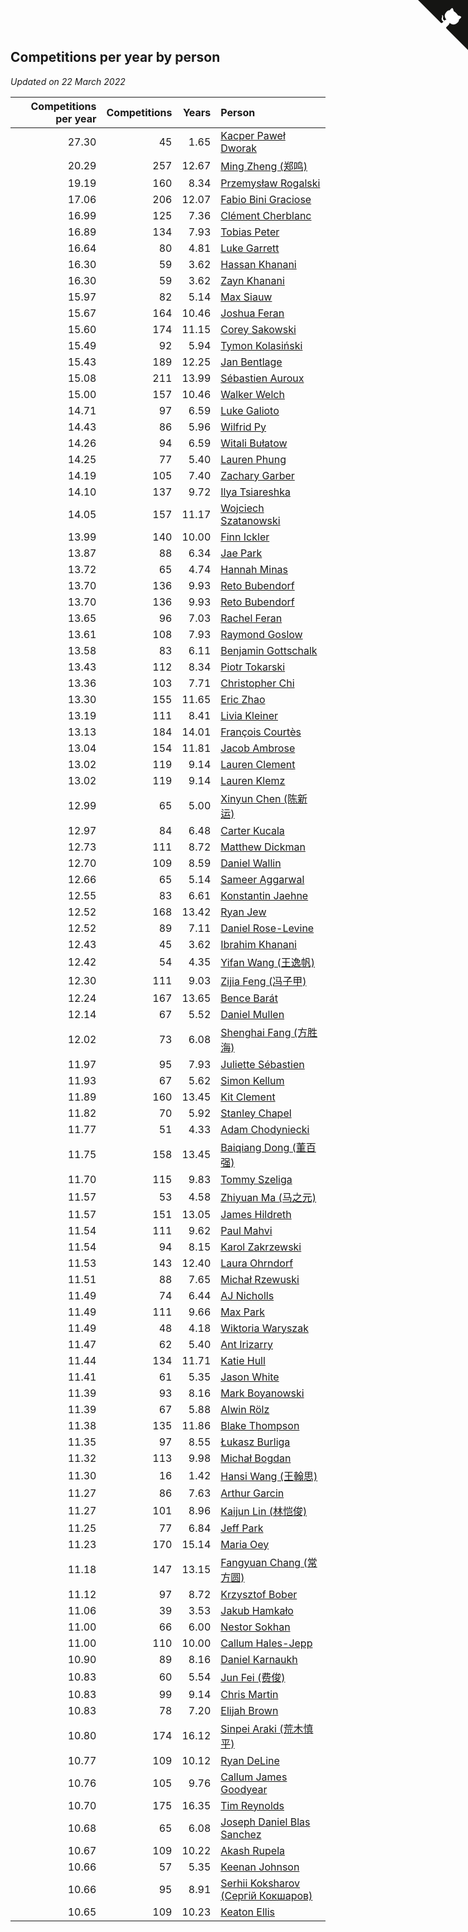## Competitions per year by person

*Updated on 22 March 2022*

| Competitions per year | Competitions | Years | Person |
| ---: | ---: | ---: | :--- |
| 27.30 | 45 | 1.65 | [Kacper Paweł Dworak](https://www.worldcubeassociation.org/persons/2020DWOR01) |
| 20.29 | 257 | 12.67 | [Ming Zheng (郑鸣)](https://www.worldcubeassociation.org/persons/2009ZHEN11) |
| 19.19 | 160 | 8.34 | [Przemysław Rogalski](https://www.worldcubeassociation.org/persons/2013ROGA02) |
| 17.06 | 206 | 12.07 | [Fabio Bini Graciose](https://www.worldcubeassociation.org/persons/2010GRAC02) |
| 16.99 | 125 | 7.36 | [Clément Cherblanc](https://www.worldcubeassociation.org/persons/2014CHER05) |
| 16.89 | 134 | 7.93 | [Tobias Peter](https://www.worldcubeassociation.org/persons/2014PETE03) |
| 16.64 | 80 | 4.81 | [Luke Garrett](https://www.worldcubeassociation.org/persons/2017GARR05) |
| 16.30 | 59 | 3.62 | [Hassan Khanani](https://www.worldcubeassociation.org/persons/2018KHAN26) |
| 16.30 | 59 | 3.62 | [Zayn Khanani](https://www.worldcubeassociation.org/persons/2018KHAN28) |
| 15.97 | 82 | 5.14 | [Max Siauw](https://www.worldcubeassociation.org/persons/2017SIAU02) |
| 15.67 | 164 | 10.46 | [Joshua Feran](https://www.worldcubeassociation.org/persons/2011FERA01) |
| 15.60 | 174 | 11.15 | [Corey Sakowski](https://www.worldcubeassociation.org/persons/2011SAKO01) |
| 15.49 | 92 | 5.94 | [Tymon Kolasiński](https://www.worldcubeassociation.org/persons/2016KOLA02) |
| 15.43 | 189 | 12.25 | [Jan Bentlage](https://www.worldcubeassociation.org/persons/2010BENT01) |
| 15.08 | 211 | 13.99 | [Sébastien Auroux](https://www.worldcubeassociation.org/persons/2008AURO01) |
| 15.00 | 157 | 10.46 | [Walker Welch](https://www.worldcubeassociation.org/persons/2011WELC01) |
| 14.71 | 97 | 6.59 | [Luke Galioto](https://www.worldcubeassociation.org/persons/2015GALI02) |
| 14.43 | 86 | 5.96 | [Wilfrid Py](https://www.worldcubeassociation.org/persons/2016PYWI01) |
| 14.26 | 94 | 6.59 | [Witali Bułatow](https://www.worldcubeassociation.org/persons/2015BUAT01) |
| 14.25 | 77 | 5.40 | [Lauren Phung](https://www.worldcubeassociation.org/persons/2016PHUN02) |
| 14.19 | 105 | 7.40 | [Zachary Garber](https://www.worldcubeassociation.org/persons/2014GARB01) |
| 14.10 | 137 | 9.72 | [Ilya Tsiareshka](https://www.worldcubeassociation.org/persons/2012TERE01) |
| 14.05 | 157 | 11.17 | [Wojciech Szatanowski](https://www.worldcubeassociation.org/persons/2011SZAT01) |
| 13.99 | 140 | 10.00 | [Finn Ickler](https://www.worldcubeassociation.org/persons/2012ICKL01) |
| 13.87 | 88 | 6.34 | [Jae Park](https://www.worldcubeassociation.org/persons/2015PARK24) |
| 13.72 | 65 | 4.74 | [Hannah Minas](https://www.worldcubeassociation.org/persons/2017MINA04) |
| 13.70 | 136 | 9.93 | [Reto Bubendorf](https://www.worldcubeassociation.org/persons/2012BUBE01) |
| 13.70 | 136 | 9.93 | [Reto Bubendorf](https://www.worldcubeassociation.org/persons/2012BUBE01) |
| 13.65 | 96 | 7.03 | [Rachel Feran](https://www.worldcubeassociation.org/persons/2015FERA01) |
| 13.61 | 108 | 7.93 | [Raymond Goslow](https://www.worldcubeassociation.org/persons/2014GOSL01) |
| 13.58 | 83 | 6.11 | [Benjamin Gottschalk](https://www.worldcubeassociation.org/persons/2016GOTT01) |
| 13.43 | 112 | 8.34 | [Piotr Tokarski](https://www.worldcubeassociation.org/persons/2013TOKA01) |
| 13.36 | 103 | 7.71 | [Christopher Chi](https://www.worldcubeassociation.org/persons/2014CHIC01) |
| 13.30 | 155 | 11.65 | [Eric Zhao](https://www.worldcubeassociation.org/persons/2010ZHAO19) |
| 13.19 | 111 | 8.41 | [Livia Kleiner](https://www.worldcubeassociation.org/persons/2013KLEI03) |
| 13.13 | 184 | 14.01 | [François Courtès](https://www.worldcubeassociation.org/persons/2008COUR01) |
| 13.04 | 154 | 11.81 | [Jacob Ambrose](https://www.worldcubeassociation.org/persons/2010AMBR01) |
| 13.02 | 119 | 9.14 | [Lauren Clement](https://www.worldcubeassociation.org/persons/2013KLEM01) |
| 13.02 | 119 | 9.14 | [Lauren Klemz](https://www.worldcubeassociation.org/persons/2013KLEM01) |
| 12.99 | 65 | 5.00 | [Xinyun Chen (陈新运)](https://www.worldcubeassociation.org/persons/2017CHEN36) |
| 12.97 | 84 | 6.48 | [Carter Kucala](https://www.worldcubeassociation.org/persons/2015KUCA01) |
| 12.73 | 111 | 8.72 | [Matthew Dickman](https://www.worldcubeassociation.org/persons/2013DICK01) |
| 12.70 | 109 | 8.59 | [Daniel Wallin](https://www.worldcubeassociation.org/persons/2013WALL03) |
| 12.66 | 65 | 5.14 | [Sameer Aggarwal](https://www.worldcubeassociation.org/persons/2017AGGA01) |
| 12.55 | 83 | 6.61 | [Konstantin Jaehne](https://www.worldcubeassociation.org/persons/2015JAEH01) |
| 12.52 | 168 | 13.42 | [Ryan Jew](https://www.worldcubeassociation.org/persons/2008JEWR01) |
| 12.52 | 89 | 7.11 | [Daniel Rose-Levine](https://www.worldcubeassociation.org/persons/2015ROSE01) |
| 12.43 | 45 | 3.62 | [Ibrahim Khanani](https://www.worldcubeassociation.org/persons/2018KHAN27) |
| 12.42 | 54 | 4.35 | [Yifan Wang (王逸帆)](https://www.worldcubeassociation.org/persons/2017WANY29) |
| 12.30 | 111 | 9.03 | [Zijia Feng (冯子甲)](https://www.worldcubeassociation.org/persons/2013FENG02) |
| 12.24 | 167 | 13.65 | [Bence Barát](https://www.worldcubeassociation.org/persons/2008BARA01) |
| 12.14 | 67 | 5.52 | [Daniel Mullen](https://www.worldcubeassociation.org/persons/2016MULL04) |
| 12.02 | 73 | 6.08 | [Shenghai Fang (方胜海)](https://www.worldcubeassociation.org/persons/2016FANG01) |
| 11.97 | 95 | 7.93 | [Juliette Sébastien](https://www.worldcubeassociation.org/persons/2014SEBA01) |
| 11.93 | 67 | 5.62 | [Simon Kellum](https://www.worldcubeassociation.org/persons/2016KELL12) |
| 11.89 | 160 | 13.45 | [Kit Clement](https://www.worldcubeassociation.org/persons/2008CLEM01) |
| 11.82 | 70 | 5.92 | [Stanley Chapel](https://www.worldcubeassociation.org/persons/2016CHAP04) |
| 11.77 | 51 | 4.33 | [Adam Chodyniecki](https://www.worldcubeassociation.org/persons/2017CHOD02) |
| 11.75 | 158 | 13.45 | [Baiqiang Dong (董百强)](https://www.worldcubeassociation.org/persons/2008DONG06) |
| 11.70 | 115 | 9.83 | [Tommy Szeliga](https://www.worldcubeassociation.org/persons/2012SZEL01) |
| 11.57 | 53 | 4.58 | [Zhiyuan Ma (马之元)](https://www.worldcubeassociation.org/persons/2017MAZH04) |
| 11.57 | 151 | 13.05 | [James Hildreth](https://www.worldcubeassociation.org/persons/2009HILD01) |
| 11.54 | 111 | 9.62 | [Paul Mahvi](https://www.worldcubeassociation.org/persons/2012MAHV01) |
| 11.54 | 94 | 8.15 | [Karol Zakrzewski](https://www.worldcubeassociation.org/persons/2014ZAKR01) |
| 11.53 | 143 | 12.40 | [Laura Ohrndorf](https://www.worldcubeassociation.org/persons/2009OHRN01) |
| 11.51 | 88 | 7.65 | [Michał Rzewuski](https://www.worldcubeassociation.org/persons/2014RZEW01) |
| 11.49 | 74 | 6.44 | [AJ Nicholls](https://www.worldcubeassociation.org/persons/2015NICH04) |
| 11.49 | 111 | 9.66 | [Max Park](https://www.worldcubeassociation.org/persons/2012PARK03) |
| 11.49 | 48 | 4.18 | [Wiktoria Waryszak](https://www.worldcubeassociation.org/persons/2018WARY01) |
| 11.47 | 62 | 5.40 | [Ant Irizarry](https://www.worldcubeassociation.org/persons/2016IRIZ02) |
| 11.44 | 134 | 11.71 | [Katie Hull](https://www.worldcubeassociation.org/persons/2010HULL01) |
| 11.41 | 61 | 5.35 | [Jason White](https://www.worldcubeassociation.org/persons/2016WHIT16) |
| 11.39 | 93 | 8.16 | [Mark Boyanowski](https://www.worldcubeassociation.org/persons/2014BOYA01) |
| 11.39 | 67 | 5.88 | [Alwin Rölz](https://www.worldcubeassociation.org/persons/2016ROLZ01) |
| 11.38 | 135 | 11.86 | [Blake Thompson](https://www.worldcubeassociation.org/persons/2010THOM03) |
| 11.35 | 97 | 8.55 | [Łukasz Burliga](https://www.worldcubeassociation.org/persons/2013BURL01) |
| 11.32 | 113 | 9.98 | [Michał Bogdan](https://www.worldcubeassociation.org/persons/2012BOGD01) |
| 11.30 | 16 | 1.42 | [Hansi Wang (王翰思)](https://www.worldcubeassociation.org/persons/2020WANG19) |
| 11.27 | 86 | 7.63 | [Arthur Garcin](https://www.worldcubeassociation.org/persons/2014GARC27) |
| 11.27 | 101 | 8.96 | [Kaijun Lin (林恺俊)](https://www.worldcubeassociation.org/persons/2013LINK01) |
| 11.25 | 77 | 6.84 | [Jeff Park](https://www.worldcubeassociation.org/persons/2015PARK08) |
| 11.23 | 170 | 15.14 | [Maria Oey](https://www.worldcubeassociation.org/persons/2007OEYM01) |
| 11.18 | 147 | 13.15 | [Fangyuan Chang (常方圆)](https://www.worldcubeassociation.org/persons/2009CHAN04) |
| 11.12 | 97 | 8.72 | [Krzysztof Bober](https://www.worldcubeassociation.org/persons/2013BOBE01) |
| 11.06 | 39 | 3.53 | [Jakub Hamkało](https://www.worldcubeassociation.org/persons/2018HAMK01) |
| 11.00 | 66 | 6.00 | [Nestor Sokhan](https://www.worldcubeassociation.org/persons/2016SOKH01) |
| 11.00 | 110 | 10.00 | [Callum Hales-Jepp](https://www.worldcubeassociation.org/persons/2012HALE01) |
| 10.90 | 89 | 8.16 | [Daniel Karnaukh](https://www.worldcubeassociation.org/persons/2014KARN02) |
| 10.83 | 60 | 5.54 | [Jun Fei (费俊)](https://www.worldcubeassociation.org/persons/2016FEIJ02) |
| 10.83 | 99 | 9.14 | [Chris Martin](https://www.worldcubeassociation.org/persons/2013MART03) |
| 10.83 | 78 | 7.20 | [Elijah Brown](https://www.worldcubeassociation.org/persons/2015BROW03) |
| 10.80 | 174 | 16.12 | [Sinpei Araki (荒木慎平)](https://www.worldcubeassociation.org/persons/2006ARAK01) |
| 10.77 | 109 | 10.12 | [Ryan DeLine](https://www.worldcubeassociation.org/persons/2012DELI01) |
| 10.76 | 105 | 9.76 | [Callum James Goodyear](https://www.worldcubeassociation.org/persons/2012GOOD02) |
| 10.70 | 175 | 16.35 | [Tim Reynolds](https://www.worldcubeassociation.org/persons/2005REYN01) |
| 10.68 | 65 | 6.08 | [Joseph Daniel Blas Sanchez](https://www.worldcubeassociation.org/persons/2016SANC08) |
| 10.67 | 109 | 10.22 | [Akash Rupela](https://www.worldcubeassociation.org/persons/2012RUPE01) |
| 10.66 | 57 | 5.35 | [Keenan Johnson](https://www.worldcubeassociation.org/persons/2016JOHN30) |
| 10.66 | 95 | 8.91 | [Serhii Koksharov (Сергій Кокшаров)](https://www.worldcubeassociation.org/persons/2013KOKS01) |
| 10.65 | 109 | 10.23 | [Keaton Ellis](https://www.worldcubeassociation.org/persons/2012ELLI01) |


<a href="https://github.com/jonatanklosko/wca_statistics" class="github-corner" aria-label="View source on Github"><svg width="80" height="80" viewBox="0 0 250 250" style="fill:#151513; color:#fff; position: absolute; top: 0; border: 0; right: 0;" aria-hidden="true"><path d="M0,0 L115,115 L130,115 L142,142 L250,250 L250,0 Z"></path><path d="M128.3,109.0 C113.8,99.7 119.0,89.6 119.0,89.6 C122.0,82.7 120.5,78.6 120.5,78.6 C119.2,72.0 123.4,76.3 123.4,76.3 C127.3,80.9 125.5,87.3 125.5,87.3 C122.9,97.6 130.6,101.9 134.4,103.2" fill="currentColor" style="transform-origin: 130px 106px;" class="octo-arm"></path><path d="M115.0,115.0 C114.9,115.1 118.7,116.5 119.8,115.4 L133.7,101.6 C136.9,99.2 139.9,98.4 142.2,98.6 C133.8,88.0 127.5,74.4 143.8,58.0 C148.5,53.4 154.0,51.2 159.7,51.0 C160.3,49.4 163.2,43.6 171.4,40.1 C171.4,40.1 176.1,42.5 178.8,56.2 C183.1,58.6 187.2,61.8 190.9,65.4 C194.5,69.0 197.7,73.2 200.1,77.6 C213.8,80.2 216.3,84.9 216.3,84.9 C212.7,93.1 206.9,96.0 205.4,96.6 C205.1,102.4 203.0,107.8 198.3,112.5 C181.9,128.9 168.3,122.5 157.7,114.1 C157.9,116.9 156.7,120.9 152.7,124.9 L141.0,136.5 C139.8,137.7 141.6,141.9 141.8,141.8 Z" fill="currentColor" class="octo-body"></path></svg></a><style>.github-corner:hover .octo-arm{animation:octocat-wave 560ms ease-in-out}@keyframes octocat-wave{0%,100%{transform:rotate(0)}20%,60%{transform:rotate(-25deg)}40%,80%{transform:rotate(10deg)}}@media (max-width:500px){.github-corner:hover .octo-arm{animation:none}.github-corner .octo-arm{animation:octocat-wave 560ms ease-in-out}}</style>
